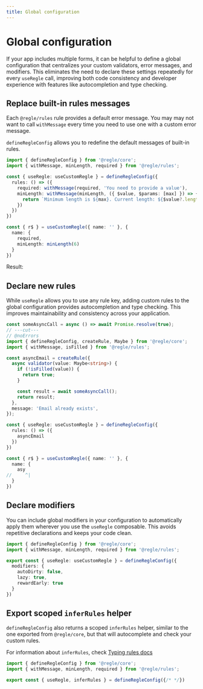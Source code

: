 ```yaml
---
title: Global configuration
---
```


<script setup>
import CustomMessages from '../parts/components/global-config/CustomMessages.vue';
</script>

# Global configuration

If your app includes multiple forms, it can be helpful to define a global configuration that centralizes your custom validators, error messages, and modifiers. This eliminates the need to declare these settings repeatedly for every `useRegle` call, improving both code consistency and developer experience with features like autocompletion and type checking.


## Replace built-in rules messages

Each `@regle/rules` rule provides a default error message. You may may not want to call `withMessage` every time you need to use one with a custom error message.

`defineRegleConfig` allows you to redefine the default messages of built-in rules.

```ts twoslash
import { defineRegleConfig } from '@regle/core';
import { withMessage, minLength, required } from '@regle/rules';

const { useRegle: useCustomRegle } = defineRegleConfig({
  rules: () => ({
    required: withMessage(required, 'You need to provide a value'),
    minLength: withMessage(minLength, ({ $value, $params: [max] }) => {
      return `Minimum length is ${max}. Current length: ${$value?.length}`;
    })
  })
})

const { r$ } = useCustomRegle({ name: '' }, {
  name: {
    required,
    minLength: minLength(6)
  }
})
```

Result: 

<CustomMessages/>


## Declare new rules

While `useRegle` allows you to use any rule key, adding custom rules to the global configuration provides autocompletion and type checking. This improves maintainability and consistency across your application.

```ts twoslash
const someAsyncCall = async () => await Promise.resolve(true);
// ---cut---
// @noErrors
import { defineRegleConfig, createRule, Maybe } from '@regle/core';
import { withMessage, isFilled } from '@regle/rules';

const asyncEmail = createRule({
  async validator(value: Maybe<string>) {
    if (!isFilled(value)) {
      return true;
    }

    const result = await someAsyncCall();
    return result;
  },
  message: 'Email already exists',
});

const { useRegle: useCustomRegle } = defineRegleConfig({
  rules: () => ({
    asyncEmail
  })
})

const { r$ } = useCustomRegle({ name: '' }, {
  name: {
    asy
//     ^|
  }
})
```


## Declare modifiers

You can include global modifiers in your configuration to automatically apply them wherever you use the `useRegle` composable. This avoids repetitive declarations and keeps your code clean.

```ts twoslash
import { defineRegleConfig } from '@regle/core';
import { withMessage, minLength, required } from '@regle/rules';

export const { useRegle: useCustomRegle } = defineRegleConfig({
  modifiers: {
    autoDirty: false,
    lazy: true,
    rewardEarly: true
  }
})
```


## Export scoped `inferRules` helper

`defineRegleConfig` also returns a scoped `inferRules` helper, similar to the one exported from `@regle/core`, but that will autocomplete and check your custom rules.

For information about `inferRules`, check [Typing rules docs](/typescript/typing-rules)

```ts twoslash
import { defineRegleConfig } from '@regle/core';
import { withMessage, minLength, required } from '@regle/rules';

export const { useRegle, inferRules } = defineRegleConfig({/* */})
```
